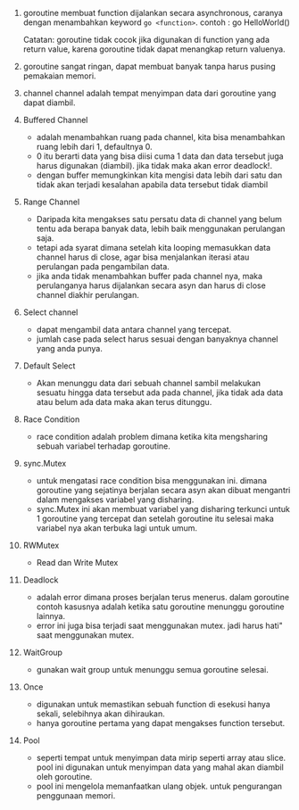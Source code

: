 1. goroutine
    membuat function dijalankan secara asynchronous, caranya dengan menambahkan keyword `go <function>`. contoh : go HelloWorld()
    
    Catatan: goroutine tidak cocok jika digunakan di function yang ada return value, karena goroutine tidak dapat menangkap return valuenya. 

2. goroutine sangat ringan, dapat membuat banyak tanpa harus pusing  pemakaian memori.

3. channel
    channel adalah tempat menyimpan data dari goroutine yang dapat diambil. 

6. Buffered Channel
    - adalah menambahkan ruang pada channel, kita bisa menambahkan ruang lebih dari 1, defaultnya 0. 
    - 0 itu berarti data yang bisa diisi cuma 1 data dan data tersebut juga harus digunakan (diambil). jika tidak maka akan error deadlock!.
    - dengan buffer memungkinkan kita mengisi data lebih dari satu dan tidak akan terjadi kesalahan apabila data tersebut tidak diambil

7. Range Channel
    - Daripada kita mengakses satu persatu data di channel yang belum tentu ada berapa banyak data, lebih baik menggunakan perulangan saja.
    - tetapi ada syarat dimana setelah kita looping memasukkan data channel harus di close, agar bisa menjalankan iterasi atau perulangan pada pengambilan data.
    - jika anda tidak menambahkan buffer pada channel nya, maka perulanganya harus dijalankan secara asyn dan harus di close channel diakhir perulangan.

8. Select channel
    - dapat mengambil data antara channel yang tercepat.
    - jumlah case pada select harus sesuai dengan banyaknya channel yang anda punya.

9. Default Select
    - Akan menunggu data dari sebuah channel sambil melakukan sesuatu hingga data tersebut ada pada channel, jika tidak ada data atau belum ada data maka akan terus ditunggu.

10. Race Condition
    - race condition adalah problem dimana ketika kita mengsharing sebuah variabel terhadap goroutine.

11. sync.Mutex
    - untuk mengatasi race condition bisa menggunakan ini. dimana goroutine yang sejatinya berjalan secara asyn akan dibuat mengantri dalam mengakses variabel yang disharing.
    - sync.Mutex ini akan membuat variabel yang disharing terkunci untuk 1 goroutine yang tercepat dan setelah goroutine itu selesai maka variabel nya akan terbuka lagi untuk umum.

12. RWMutex
    - Read dan Write Mutex

13. Deadlock
    - adalah error dimana proses berjalan terus menerus. dalam goroutine contoh kasusnya adalah ketika satu goroutine menunggu goroutine lainnya.
    - error ini juga bisa terjadi saat menggunakan mutex. jadi harus hati" saat menggunakan mutex.

14. WaitGroup
    - gunakan wait group untuk menunggu semua goroutine selesai.

15. Once
    - digunakan untuk memastikan sebuah function di esekusi hanya sekali, selebihnya akan dihiraukan.
    - hanya goroutine pertama yang dapat mengakses function tersebut.

16. Pool
    - seperti tempat untuk menyimpan data mirip seperti array atau slice. pool ini digunakan untuk menyimpan data yang mahal akan diambil oleh goroutine.
    - pool ini mengelola memanfaatkan ulang objek. untuk pengurangan penggunaan memori.




